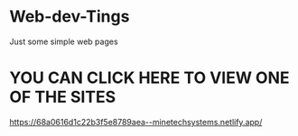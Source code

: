 # Web-dev-Tings
 Just some simple web pages
# YOU CAN CLICK HERE TO VIEW ONE OF THE SITES
https://68a0616d1c22b3f5e8789aea--minetechsystems.netlify.app/
